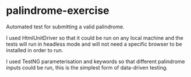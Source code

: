 # palindrome-exercise
Automated test for submitting a valid palindrome.

I used HtmlUnitDriver so that it could be run on any local machine and the tests will run in headless mode and will not need a specific browser to be installed in order to run.

I used TestNG parameterisation and keywords so that different palindrome inputs could be run, this is the simplest form of data-driven testing.

